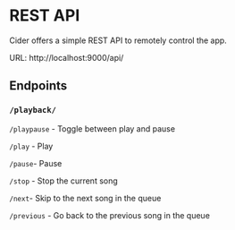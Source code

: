 # REST API

Cider offers a simple REST API to remotely control the app.

URL: http://localhost:9000/api/

## Endpoints

### `/playback/`

`/playpause` - Toggle between play and pause

`/play` - Play

`/pause`- Pause

`/stop` - Stop the current song

`/next`- Skip to the next song in the queue

`/previous` - Go back to the previous song in the queue


